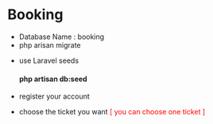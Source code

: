 <h1> Booking </h1>

<ul>
    <li>Database Name : booking</li>
    <li>php arisan migrate</li>
    <li><p>use Laravel seeds</p> <h4>php artisan db:seed</h4></li>
    <li><p>register your account</p></li>
    <li><p>choose the ticket you want <span style="color: #F00;">[ you can choose one ticket ]</span></p></li>

</ul>
